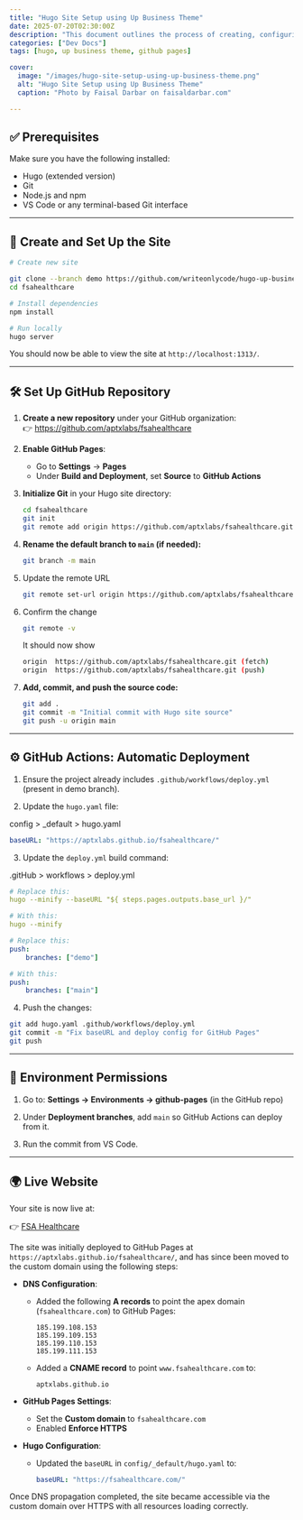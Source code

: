 ```yaml
---
title: "Hugo Site Setup using Up Business Theme"
date: 2025-07-20T02:30:00Z
description: "This document outlines the process of creating, configuring, and deploying a website using the Up Business Hugo theme."
categories: ["Dev Docs"]
tags: [hugo, up business theme, github pages]

cover:
  image: "/images/hugo-site-setup-using-up-business-theme.png"
  alt: "Hugo Site Setup using Up Business Theme"
  caption: "Photo by Faisal Darbar on faisaldarbar.com"

---
```


## ✅ Prerequisites

Make sure you have the following installed:

- Hugo (extended version)
- Git
- Node.js and npm
- VS Code or any terminal-based Git interface

---

## 🚀 Create and Set Up the Site

```bash
# Create new site

git clone --branch demo https://github.com/writeonlycode/hugo-up-business.git fsahealthcare
cd fsahealthcare

# Install dependencies
npm install

# Run locally
hugo server
```

You should now be able to view the site at `http://localhost:1313/`.

---

## 🛠 Set Up GitHub Repository

1. **Create a new repository** under your GitHub organization:  
   👉 https://github.com/aptxlabs/fsahealthcare

2. **Enable GitHub Pages**:
   - Go to **Settings** → **Pages**
   - Under **Build and Deployment**, set **Source** to **GitHub Actions**

3. **Initialize Git** in your Hugo site directory:

   ```bash
   cd fsahealthcare
   git init
   git remote add origin https://github.com/aptxlabs/fsahealthcare.git
   ```

4. **Rename the default branch to `main` (if needed):**

   ```bash
   git branch -m main
   ```

5. Update the remote URL

   ```bash
   git remote set-url origin https://github.com/aptxlabs/fsahealthcare.git
   ```

6. Confirm the change

   ```bash
   git remote -v
   ```

   It should now show

   ```bash
   origin  https://github.com/aptxlabs/fsahealthcare.git (fetch)
   origin  https://github.com/aptxlabs/fsahealthcare.git (push)
   ```

7. **Add, commit, and push the source code:**

   ```bash
   git add .
   git commit -m "Initial commit with Hugo site source"
   git push -u origin main
   ```

---

## ⚙️ GitHub Actions: Automatic Deployment

1. Ensure the project already includes `.github/workflows/deploy.yml` (present in demo branch).

2. Update the `hugo.yaml` file:

config > _default > hugo.yaml

```yaml
baseURL: "https://aptxlabs.github.io/fsahealthcare/"
```

3. Update the `deploy.yml` build command:

.gitHub > workflows > deploy.yml

```yaml
# Replace this:
hugo --minify --baseURL "${ steps.pages.outputs.base_url }/"

# With this:
hugo --minify

# Replace this:
push:
    branches: ["demo"]

# With this: 
push:
    branches: ["main"]
```

4. Push the changes:
```bash
git add hugo.yaml .github/workflows/deploy.yml
git commit -m "Fix baseURL and deploy config for GitHub Pages"
git push
```

---

## 🔐 Environment Permissions

1. Go to:
   **Settings → Environments → github-pages** (in the GitHub repo)

2. Under **Deployment branches**, add `main` so GitHub Actions can deploy from it.

3. Run the commit from VS Code.

---

## 🌍 Live Website

Your site is now live at:

👉 <a href="https://fsahealthcare.com" target="_blank" rel="noopener">FSA Healthcare</a>

The site was initially deployed to GitHub Pages at `https://aptxlabs.github.io/fsahealthcare/`, and has since been moved to the custom domain using the following steps:

- **DNS Configuration**:

  - Added the following **A records** to point the apex domain (`fsahealthcare.com`) to GitHub Pages:
    ```
    185.199.108.153
    185.199.109.153
    185.199.110.153
    185.199.111.153
    ```
  - Added a **CNAME record** to point `www.fsahealthcare.com` to:
    ```
    aptxlabs.github.io
    ```

- **GitHub Pages Settings**:

  - Set the **Custom domain** to `fsahealthcare.com`
  - Enabled **Enforce HTTPS**

- **Hugo Configuration**:

  - Updated the `baseURL` in `config/_default/hugo.yaml` to:
    ```yaml
    baseURL: "https://fsahealthcare.com/"
    ```

Once DNS propagation completed, the site became accessible via the custom domain over HTTPS with all resources loading correctly.

